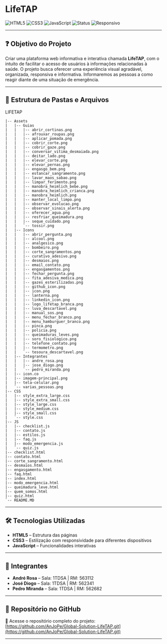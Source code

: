 # LifeTAP

![HTML5](https://img.shields.io/badge/HTML5-E34F26?style=for-the-badge&logo=html5&logoColor=white)
![CSS3](https://img.shields.io/badge/CSS3-1572B6?style=for-the-badge&logo=css3&logoColor=white)
![JavaScript](https://img.shields.io/badge/JavaScript-F7DF1E?style=for-the-badge&logo=javascript&logoColor=black)
![Status](https://img.shields.io/badge/Status-Feito-brightgreen?style=for-the-badge)
![Responsivo](https://img.shields.io/badge/Responsivo-Sim-brightgreen?style=for-the-badge)

---

## ❓ Objetivo do Projeto

Criar uma plataforma web informativa e interativa chamada **LifeTAP**, com o intuito de facilitar o acesso de usuários à informações relacionadas à saúde. O projeto busca oferecer uma experiência visual agradável, organizada, responsiva e informativa. Informaremos as pessoas a como reagir diante de uma situação de emergência.

---

## 📁 Estrutura de Pastas e Arquivos
LIFETAP

```
|-- Assets
|   |-- Guias
|   |   |-- abrir_cortinas.png
|   |   |-- afrouxar_roupas.png
|   |   |-- aplicar_pomada.png
|   |   |-- cobrir_corte.png
|   |   |-- cobrir_gaze.png
|   |   |-- conversar_vitima_desmaiada.png
|   |   |-- deitar_lado.png
|   |   |-- elevar_corte.png
|   |   |-- elevar_pernas.png
|   |   |-- engasgo_bem.png
|   |   |-- estancar_sangramento.png
|   |   |-- lavar_maos_sabao.png
|   |   |-- limpar_ferimento.png
|   |   |-- manobra_heimlich_bebe.png
|   |   |-- manobra_heimlich_crianca.png
|   |   |-- manobra_heimlich.png
|   |   |-- manter_local_limpo.png
|   |   |-- observar_evolucao.png
|   |   |-- observar_sinais_alerta.png
|   |   |-- oferecer_agua.png
|   |   |-- resfriar_queimadura.png
|   |   |-- seque_cuidado.png
|   |   `-- tossir.png
|   |-- Icons
|   |   |-- abrir_pergunta.png
|   |   |-- alcool.png
|   |   |-- analgesico.png
|   |   |-- bombeiro.png
|   |   |-- corte_sangramentos.png
|   |   |-- curativo_adesivo.png
|   |   |-- desmaios.png
|   |   |-- email_contato.png
|   |   |-- engasgamentos.png
|   |   |-- fechar_pergunta.png
|   |   |-- fita_adesiva_medica.png
|   |   |-- gazes_esterilizadas.png
|   |   |-- github_icon.png
|   |   |-- icon.png
|   |   |-- lanterna.png
|   |   |-- linkedin_icon.png
|   |   |-- logo_lifetap_branca.png
|   |   |-- luva_descartavel.png
|   |   |-- manual_sos.png
|   |   |-- menu_fechar_branco.png
|   |   |-- menu_hamburguer_branco.png
|   |   |-- pinca.png
|   |   |-- policia.png
|   |   |-- queimaduras_leves.png
|   |   |-- soro_fisiologico.png
|   |   |-- telefone_contato.png
|   |   |-- termometro.png
|   |   `-- tesoura_descartavel.png
|   |-- Integrantes
|   |   |-- andre_rosa.png
|   |   |-- jose_diogo.png
|   |   `-- pedro_miranda.png
|   |-- icon.co
|   |-- imagem-principal.png
|   |-- tela-celular.png
|   `-- varias_pessoas.png
|-- CSS
|   |-- style_extra_large.css
|   |-- style_extra_small.css
|   |-- style_large.css
|   |-- style_medium.css
|   |-- style_small.css
|   `-- style.css
|-- JS
|   |-- checklist.js
|   |-- contato.js
|   |-- estilos.js
|   |-- faq.js
|   |-- modo_emergencia.js
|   `-- quiz.js
|-- checklist.html
|-- contato.html
|-- corte_sangramento.html
|-- desmaios.html
|-- engasgamento.html
|-- faq.html
|-- index.html
|-- modo_emergencia.html
|-- queimadura_leve.html
|-- quem_somos.html
|-- quiz.html
`-- README.MD
```

---

## 🛠️ Tecnologias Utilizadas

- **HTML5** – Estrutura das páginas  
- **CSS3** – Estilização com responsividade para diferentes dispositivos  
- **JavaScript** – Funcionalidades interativas  
---

## 👥 Integrantes

- **André Rosa** – Sala: 1TDSA | RM: 563112
- **José Diogo** – Sala: 1TDSA | RM: 562341
- **Pedro Miranda** – Sala: 1TDSA | RM: 562682

---

## 🔗 Repositório no GitHub

📁 Acesse o repositório completo do projeto:  
[https://github.com/AnJoPe/Global-Solution-LifeTAP.git](https://github.com/AnJoPe/Global-Solution-LifeTAP.git)

---